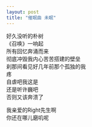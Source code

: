 ```yaml
---
layout: post
title: "催眠曲 未眠"
---
```

好久没听的朴树  
《召唤》一响起  
所有回忆奔涌而来  
彻底冲毁我内心苦苦搭建的壁垒  
刹那间看见好几年前那个孤独的我  
疼  
自虐吧我这是  
还是听许巍吧  
否则又该奔溃了  

我亲爱的Right先生啊  
你还在哪儿磨叽呢  



							  
		
